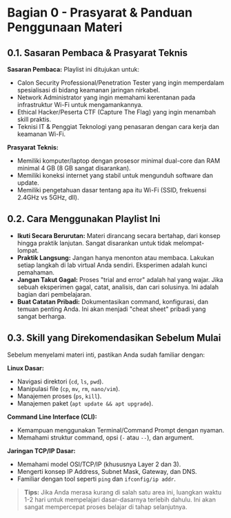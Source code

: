 # Bagian 0 - Prasyarat & Panduan Penggunaan Materi

## 0.1. Sasaran Pembaca & Prasyarat Teknis

**Sasaran Pembaca:**
Playlist ini ditujukan untuk:
- Calon Security Professional/Penetration Tester yang ingin memperdalam spesialisasi di bidang keamanan jaringan nirkabel.
- Network Administrator yang ingin memahami kerentanan pada infrastruktur Wi-Fi untuk mengamankannya.
- Ethical Hacker/Peserta CTF (Capture The Flag) yang ingin menambah skill praktis.
- Teknisi IT & Penggiat Teknologi yang penasaran dengan cara kerja dan keamanan Wi-Fi.

**Prasyarat Teknis:**
- Memiliki komputer/laptop dengan prosesor minimal dual-core dan RAM minimal 4 GB (8 GB sangat disarankan).
- Memiliki koneksi internet yang stabil untuk mengunduh software dan update.
- Memiliki pengetahuan dasar tentang apa itu Wi-Fi (SSID, frekuensi 2.4GHz vs 5GHz, dll).

## 0.2. Cara Menggunakan Playlist Ini
- **Ikuti Secara Berurutan:** Materi dirancang secara bertahap, dari konsep hingga praktik lanjutan. Sangat disarankan untuk tidak melompat-lompat.
- **Praktik Langsung:** Jangan hanya menonton atau membaca. Lakukan setiap langkah di lab virtual Anda sendiri. Eksperimen adalah kunci pemahaman.
- **Jangan Takut Gagal:** Proses "trial and error" adalah hal yang wajar. Jika sebuah eksperimen gagal, catat, analisis, dan cari solusinya. Ini adalah bagian dari pembelajaran.
- **Buat Catatan Pribadi:** Dokumentasikan command, konfigurasi, dan temuan penting Anda. Ini akan menjadi "cheat sheet" pribadi yang sangat berharga.

## 0.3. Skill yang Direkomendasikan Sebelum Mulai

Sebelum menyelami materi inti, pastikan Anda sudah familiar dengan:

**Linux Dasar:**
- Navigasi direktori (`cd`, `ls`, `pwd`).
- Manipulasi file (`cp`, `mv`, `rm`, `nano/vim`).
- Manajemen proses (`ps`, `kill`).
- Manajemen paket (`apt update && apt upgrade`).

**Command Line Interface (CLI):**
- Kemampuan menggunakan Terminal/Command Prompt dengan nyaman.
- Memahami struktur command, opsi (`-` atau `--`), dan argument.

**Jaringan TCP/IP Dasar:**
- Memahami model OSI/TCP/IP (khususnya Layer 2 dan 3).
- Mengerti konsep IP Address, Subnet Mask, Gateway, dan DNS.
- Familiar dengan tool seperti `ping` dan `ifconfig/ip addr`.

> **Tips:** Jika Anda merasa kurang di salah satu area ini, luangkan waktu 1-2 hari untuk mempelajari dasar-dasarnya terlebih dahulu. Ini akan sangat mempercepat proses belajar di tahap selanjutnya.
